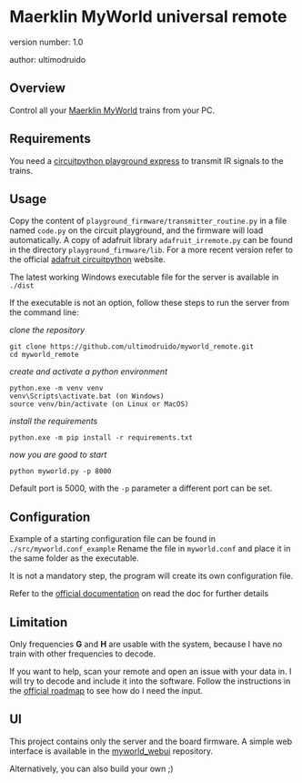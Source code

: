 Maerklin MyWorld universal remote
=================================

version number: 1.0

author: ultimodruido

Overview
--------

Control all your [Maerklin MyWorld](https://www.maerklin.de/de/lp/2020/willkommen-bei-my-world) 
trains from your PC.


Requirements
------------

You need a [circuitpython playground express](https://www.adafruit.com/product/3333) to transmit IR signals to the trains.


Usage
-----

Copy the content of `playground_firmware/transmitter_routine.py` in a file named `code.py` on the circuit playground, 
and the firmware will load automatically.
A copy of adafruit library `adafruit_irremote.py` can be found in the directory `playground_firmware/lib`. 
For a more recent version refer to the official 
[adafruit circuitpython](https://docs.circuitpython.org/en/latest/docs/index.html) website.

The latest working Windows executable file for the server is available in `./dist`

If the executable is not an option, follow these steps to run the server from the command line:

_clone the repository_
```
git clone https://github.com/ultimodruido/myworld_remote.git
cd myworld_remote
```
_create and activate a python environment_
```
python.exe -m venv venv
venv\Scripts\activate.bat (on Windows)
source venv/bin/activate (on Linux or MacOS)
```
_install the requirements_
```
python.exe -m pip install -r requirements.txt
```
_now you are good to start_
```
python myworld.py -p 8000
```

Default port is 5000, with the `-p` parameter a different port can be set.

Configuration
-------------

Example of a starting configuration file can be found in `./src/myworld.conf_example`
Rename the file in `myworld.conf` and place it in the same folder as the executable.

It is not a mandatory step, the program will create its own configuration file.

Refer to the [official documentation](https://myworld-remote.readthedocs.io) on read the doc for further details

Limitation
--

Only frequencies __G__ and __H__ are usable with the system, because I have no train with other frequencies to decode.

If you want to help, scan your remote and open an issue with your data in. 
I will try to decode and include it into the software. Follow the instructions 
in the [official roadmap](https://myworld-remote.readthedocs.io/en/latest/roadmap.html) to see how do I need the input.

UI
--

This project contains only the server and the board firmware.
A simple web interface is available in the [myworld_webui](https://github.com/ultimodruido/myworld_webui) repository.

Alternatively, you can also build your own ;)
